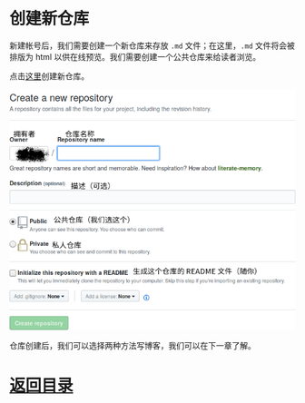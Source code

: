 # 创建新仓库

新建帐号后，我们需要创建一个新仓库来存放 `.md` 文件；在这里，`.md` 文件将会被排版为 html 以供在线预览。我们需要创建一个公共仓库来给读者浏览。

点击[这里](https://github.com/new)创建新仓库。


![](/img/Start-a-Repository.png)

仓库创建后，我们可以选择两种方法写博客，我们可以在下一章了解。

# [返回目录](./README.md)
